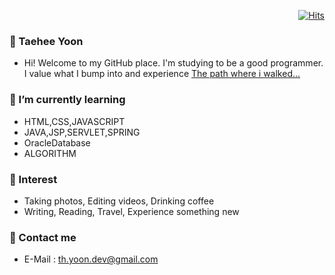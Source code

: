   <div align=right>
  
   [![Hits](https://hits.seeyoufarm.com/api/count/incr/badge.svg?url=https%3A%2F%2Fgithub.com%2Fthyoondev%2Fthyoondev&count_bg=%2379C83D&title_bg=%23555555&icon=&icon_color=%23E7E7E7&title=hits&edge_flat=false)](https://hits.seeyoufarm.com)
 
 </div>
          
### :wave: Taehee Yoon
* Hi! Welcome to my GitHub place. I'm studying to be a good programmer.      
I value what I bump into and experience [The path where i walked...](https://www.notion.so/c6ebd46ae289463ea0531d50097dfc68)

### 🌱 I’m currently learning
* HTML,CSS,JAVASCRIPT
* JAVA,JSP,SERVLET,SPRING
* OracleDatabase
* ALGORITHM   

### 👀 Interest    
* Taking photos, Editing videos, Drinking coffee
* Writing, Reading, Travel, Experience something new 


### 💬 Contact me
* E-Mail : <th.yoon.dev@gmail.com>   
<!--
* [![Gmail Badge](https://img.shields.io/badge/-Gmail-d14836?style=flat-square&logo=Gmail&logoColor=white&link=mailto:th.yoon.dev@gmail.com)](mailto:th.yoon.dev@gmail.com)
</div> 
-->



<!--
**thyoondev/thyoondev** is a ✨ _special_ ✨ repository because its `README.md` (this file) appears on your GitHub profile.

Here are some ideas to get you started:

- 🔭 I’m currently working on ...
- 🌱 I’m currently learning ...
- 👯 I’m looking to collaborate on ...
- 🤔 I’m looking for help with ...
- 💬 Ask me about ...
- 📫 How to reach me: ...
- 😄 Pronouns: ...
- ⚡ Fun fact: ...
-->
